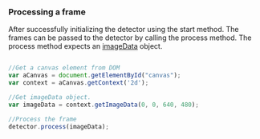 ### Processing a frame
After successfully initializing the detector using the start method. The frames can be passed to the detector by calling the process method. The process method expects an [imageData](https://developer.mozilla.org/en-US/docs/Web/API/ImageData) object.  

```javascript

//Get a canvas element from DOM
var aCanvas = document.getElementById("canvas");
var context = aCanvas.getContext('2d');

//Get imageData object.
var imageData = context.getImageData(0, 0, 640, 480);

//Process the frame
detector.process(imageData);
```
